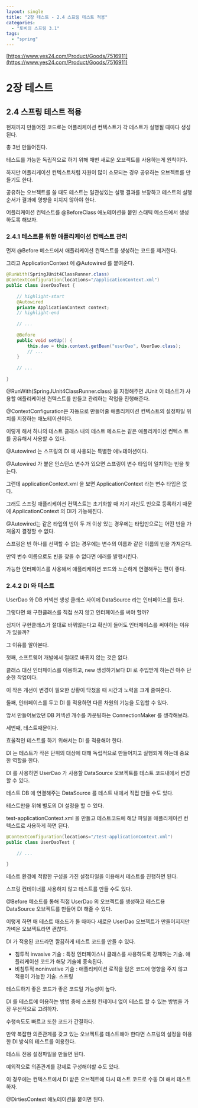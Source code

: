 ```yaml
---
layout: single
title: "2장 테스트 - 2.4 스프링 테스트 적용"
categories:
  - "토비의 스프링 3.1"
tags:
  - "spring"
---
```


[https://www.yes24.com/Product/Goods/7516911](https://www.yes24.com/Product/Goods/7516911)

# 2장 테스트

## 2.4 스프링 테스트 적용

현재까지 만들어진 코드로는 어플리케이션 컨텍스트가 각 테스트가 실행될 때마다 생성된다.

총 3번 만들어진다.

테스트를 가능한 독립적으로 하기 위해 매번 새로운 오브젝트를 사용하는게 원칙이다.

하지만 어플리케이션 컨텍스트처럼 자원이 많이 소모되는 경우 공유하는 오브젝트를 만들기도 한다.

공유하는 오브젝트를 쓸 때도 테스트는 일관성있는 실행 결과를 보장하고 테스트의 실행 순서가 결과에 영향을 미치지 않아야 한다.

어플리케이션 컨텍스트를 @BeforeClass 애노테이션을 붙인 스태틱 메소드에서 생성하도록 해보자.

### 2.4.1 테스트를 위한 애플리케이션 컨텍스트 관리

먼저 @Before 메소드에서 애플리케이션 컨텍스트를 생성하는 코드를 제거한다.

그리고 ApplicationContext 에 @Autowired 를 붙여준다.

```java
@RunWith(SpringJUnit4ClassRunner.class)
@ContextConfiguration(locations="/applicationContext.xml")
public class UserDaoTest {
    
    // highlight-start
    @Autowired
    private ApplicationContext context;
    // highlight-end
    
    // ...
    
    @Before
    public void setUp() {
        this.dao = this.context.getBean("userDao", UserDao.class);
        // ...
    }
    
    // ...
    
}
```

@RunWith(SpringJUnit4ClassRunner.class) 을 지정해주면 JUnit 이 테스트가 사용할 애플리케이션 컨텍스트를 만들고 관리하는 작업을 진행해준다.

@ContextConfiguration은 자동으로 만들어줄 애플리케이션 컨텍스트의 설정파일 위치를 지정하는 애노테이션이다.

이렇게 해서 하나의 테스트 클래스 내의 테스트 메소드는 같은 애플리케이션 컨텍스 트를 공유해서 사용할 수 있다.

@Autowired 는 스프링의 DI 에 사용되는 특별한 애노테이션이다.

@Autowired 가 붙은 인스턴스 변수가 있으면 스프링이 변수 타입이 일치하는 빈을 찾는다.

그런데 applicationContext.xml 을 보면 ApplicationContext 라는 변수 타입은 없다.

그래도 스프링 애플리케이션 컨텍스트는 초기화할 때 자기 자신도 빈으로 등록하기 때문에 ApplicationContext 의 DI가 가능해진다.

@Autowired는 같은 타입의 빈이 두 개 이상 있는 경우에는 타입만으로는 어떤 빈을 가져올지 결정할 수 없다.

스프링은 빈 하나를 선택할 수 없는 경우에는 변수의 이름과 같은 이름의 빈을 가져온다.

만약 변수 이름으로도 빈을 찾을 수 없다면 에러를 발행시킨다.

가능한 인터페이스를 사용해서 애플리케이션 코드와 느슨하게 연결해두는 편이 좋다.

### 2.4.2 DI 와 테스트

UserDao 와 DB 커넥션 생성 클래스 사이에 DataSource 라는 인터페이스를 뒀다.

그렇다면 왜 구현클래스를 직접 쓰지 않고 인터페이스를 써야 할까?

심지어 구현클래스가 절대로 바뀌않는다고 확신이 들어도 인터페이스를 써야하는 이유가 있을까?

그 이유를 알아본다.

첫째, 소프트웨어 개발에서 절대로 바뀌지 않는 것은 없다.

클래스 대신 인터페이스를 이용하고, new 생성하기보다 DI 로 주입받게 하는건 아주 단순한 작업이다.

이 작은 개선이 변경이 필요한 상황이 닥쳤을 때 시간과 노력을 크게 줄여준다.

둘째, 인터페이스를 두고 DI 를 적용하면 다른 차원의 기능을 도입할 수 있다.

앞서 만들어보았던 DB 커넥션 개수를 카운팅하는 ConnectionMaker 를 생각해보라.

세번째, 테스트때문이다.

효울적인 테스트를 하기 위해서는 DI 를 적용해야 한다.

DI 는 테스트가 작은 단위의 대상에 대해 독립적으로 만들어지고 실행되게 하는데 중요한 역할을 한다.

DI 를 사용하면 UserDao 가 사용할 DataSource 오브젝트를 테스트 코드내에서 변경할 수 있다.

테스트 DB 에 연결해주는 DataSource 를 테스트 내에서 직접 만들 수도 있다.

테스트만을 위해 별도의 DI 설정을 할 수 있다.

test-applicationContext.xml 을 만들고 테스트코드에 해당 파일을 애플리케이션 컨텍스트로 사용하게 하면 된다.

```java
@ContextConfiguration(locations="/test-applicationContext.xml")
public class UserDaoTest {
    
    // ...
    
}
```

테스트 환경에 적합한 구성을 가진 설정파일을 이용해서 테스트를 진행하면 된다.

스프링 컨테이너를 사용하지 않고 테스트를 만들 수도 있다.

@Before 메소드를 통해 직접 UserDao 의 오브젝트를 생성하고 테스트용 DataSource 오브젝트를 만들어 DI 해줄 수 있다.

이렇게 하면 매 테스트 매소드가 돌 때마다 새로운 UserDao 오브젝트가 만들어지지만 가벼운 오브젝트라면 괜찮다.

DI 가 적용된 코드라면 깔끔하게 테스트 코드를 만들 수 있다.

- 침투적 invasive 기술 : 특정 인터페이스나 클래스를 사용하도록 강제하는 기술. 애플리케이션 코드가 해당 기술에 종속된다.
- 비침투적 noninvative 기술 : 애플리케이션 로직을 담은 코드에 영향을 주지 않고 적용이 가능한 기술. 스프링

테스트하기 좋은 코드가 좋은 코드일 가능성이 높다.

DI 를 테스트에 이용하는 방법 중에 스프링 컨테이너 없이 테스트 할 수 있는 방법을 가장 우선적으로 고려하자.

수행속도도 빠르고 또한 코드가 간결하다.

만약 복잡한 의존관계를 갖고 있는 오브젝트를 테스트해야 한다면 스프링의 설정을 이용한 DI 방식의 테스트를 이용한다.

테스트 전용 설정파일을 만들면 된다.

예외적으로 의존관계를 강제로 구성해야할 수도 있다.

이 경우에는 컨텍스트에서 DI 받은 오브젝트에 다시 테스트 코드로 수동 DI 해서 테스트하자.

@DirtiesContext 애노테이션을 붙이면 된다.
